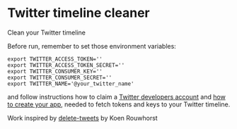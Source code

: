 # Twitter timeline cleaner
Clean your Twitter timeline

Before run, remember to set those environment variables:

```
export TWITTER_ACCESS_TOKEN='' 
export TWITTER_ACCESS_TOKEN_SECRET='' 
export TWITTER_CONSUMER_KEY='' 
export TWITTER_CONSUMER_SECRET='' 
export TWITTER_NAME='@your_twitter_name' 
```

and follow instructions how to claim a [Twitter developers account](https://developer.twitter.com/en/apply) and [how to create your app](https://developer.twitter.com/en/apps/create), needed to fetch tokens and keys to your Twitter timeline.

Work inspired by [delete-tweets](https://github.com/koenrh/delete-tweets) by Koen Rouwhorst
